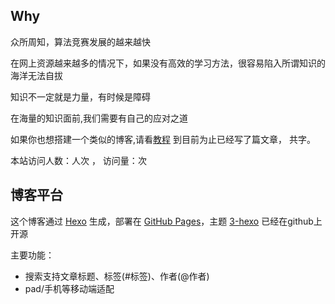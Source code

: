 

## Why
众所周知，算法竞赛发展的越来越快

在网上资源越来越多的情况下，如果没有高效的学习方法，很容易陷入所谓知识的海洋无法自拔

知识不一定就是力量，有时候是障碍

在海量的知识面前,我们需要有自己的应对之道



如果你也想搭建一个类似的博客,请看[教程](https://xjoi.github.io/hexo-github/)
到目前为止已经写了<code class="article_number"></code>篇文章， 共<code class="site_word_count"></code>字。

本站访问人数：<code class="site_uv"></code>人次 ， 访问量：<code class="site_pv"></code>次

## 博客平台
这个博客通过 [Hexo](https://hexo.io/) 生成，部署在 [GitHub Pages](https://pages.github.com/)，主题 [3-hexo](https://github.com/yelog/hexo-theme-3-hexo) 已经在github上开源

主要功能：
- 搜索支持文章标题、标签(#标签)、作者(@作者)
- pad/手机等移动端适配
